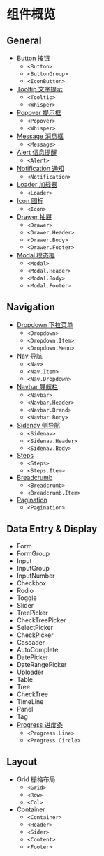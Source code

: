 # 组件概览 [<i class="icon icon-edit2" ></i>](https://github.com/rsuite/rsuite.github.io/blob/master/src/components/overview/index.md)


## General
- [Button 按钮](/components/button)
  - `<Button>`
  - `<ButtonGroup>`
  - `<IconButton>`
- [Tooltip 文字提示](/components/tooltip)
  - `<Tooltip>`
  - `<Whisper>`
- [Popover 提示框](/components/popover)
  - `<Popover>`
  - `<Whisper>`
- [Message 消息框](/components/message)
  - `<Message>`
- [Alert 信息提醒](/components/alert)
  - `<Alert>`
- [Notification 通知](/components/notification)
  - `<Notification>`
- [Loader 加载器](/components/loader)
  - `<Loader>`
- [Icon 图标](/components/icon)
  - `<Icon>`
- [Drawer 抽屉](/components/drawer)
  - `<Drawer>`
  - `<Drawer.Header>`
  - `<Drawer.Body>`
  - `<Drawer.Footer>`
- [Modal 模态框](/components/modal)
  - `<Modal>`
  - `<Modal.Header>`
  - `<Modal.Body>`
  - `<Modal.Footer>`


## Navigation

- [Dropdown 下拉菜单](/components/dropdown)
  - `<Dropdown>`
  - `<Dropdown.Item>`
  - `<Dropdown.Menu>`
- [Nav 导航](/components/nav)
  - `<Nav>`
  - `<Nav.Item>`
  - `<Nav.Dropdown>`
- [Navbar 导航栏](/components/navbar)
  - `<Navbar>`
  - `<Navbar.Header>`
  - `<Navbar.Brand>`
  - `<Navbar.Body>`
- [Sidenav 侧导航](/components/sidenav)
  - `<Sidenav>`
  - `<Sidenav.Header>`
  - `<Sidenav.Body>`
- [Steps](/components/steps)
  - `<Steps>`
  - `<Steps.Item>`
- [Breadcrumb](/components/breadcrumb)
  - `<Breadcrumb>`
  - `<Breadcrumb.Item>`
- [Pagination](/components/pagination)
  - `<Pagination>`


## Data Entry & Display

- Form
- FormGroup
- Input
- InputGroup
- InputNumber
- Checkbox
- Rodio
- Toggle
- Slider
- TreePicker
- CheckTreePicker
- SelectPicker
- CheckPicker
- Cascader
- AutoComplete
- DatePicker
- DateRangePicker
- Uploader
- Table
- Tree
- CheckTree
- TimeLine
- Panel
- Tag
- [Progress 进度条](/components/progress)
  - `<Progress.Line>`
  - `<Progress.Circle>`


## Layout
- Grid 栅格布局
  - `<Grid>`
  - `<Row>`
  - `<Col>`
- Container
  - `<Container>`
  - `<Header>`
  - `<Sider>`
  - `<Content>`
  - `<Footer>`


<!--{demo}-->


